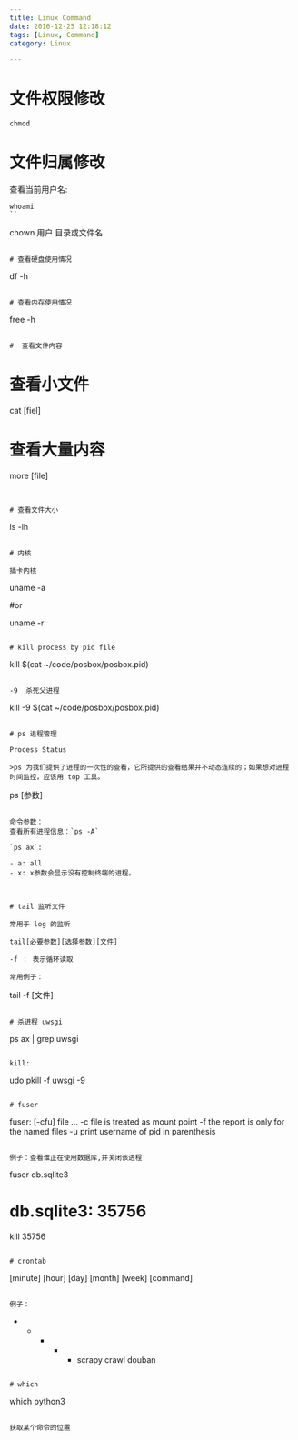 ```yaml
---
title: Linux Command
date: 2016-12-25 12:18:12
tags: [Linux, Command]
category: Linux

---
```


# 文件权限修改

```
chmod
```

# 文件归属修改

查看当前用户名:

```
whoami
``

```
chown 用户 目录或文件名
```

# 查看硬盘使用情况

```
df -h
```

# 查看内存使用情况

```
free -h
```

#  查看文件内容

```
# 查看小文件
cat [fiel]
# 查看大量内容
more [file]  
```


# 查看文件大小

```
ls -lh
```

# 内核

插卡内核
```
uname -a

#or 

uname -r
```

# kill process by pid file

```
kill $(cat ~/code/posbox/posbox.pid)
```

-9  杀死父进程

``` 
kill -9 $(cat ~/code/posbox/posbox.pid)
```

# ps 进程管理

Process Status

>ps 为我们提供了进程的一次性的查看，它所提供的查看结果并不动态连续的；如果想对进程时间监控，应该用 top 工具。

```
ps [参数]
```

命令参数：
查看所有进程信息：`ps -A`

`ps ax`:

- a: all
- x: x参数会显示没有控制终端的进程。



# tail 监听文件

常用于 log 的监听

tail[必要参数][选择参数][文件]   

-f ： 表示循环读取

常用例子： 
```
tail -f [文件]
```

# 杀进程 uwsgi

```
ps ax | grep uwsgi
```

kill:
```
udo pkill -f uwsgi -9
```

# fuser

```
fuser: [-cfu] file ...
    -c  file is treated as mount point
    -f  the report is only for the named files
    -u  print username of pid in parenthesis
```

例子：查看谁正在使用数据库,并关闭该进程

```
fuser db.sqlite3

# db.sqlite3: 35756 

kill 35756
```

# crontab

```
[minute] [hour] [day] [month] [week] [command]
```

例子：

```
* * * * * scrapy crawl douban
```

# which 

```
which python3
```

获取某个命令的位置